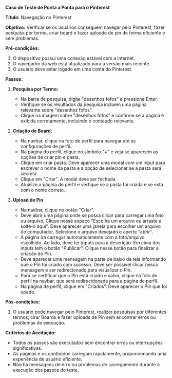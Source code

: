**Caso de Teste de Ponta a Ponta para o Pinterest**

**Título:** Navegação no Pinterest

**Objetivo:** Verificar se os usuários conseguem navegar pelo Pinterest, fazer pesquisa por termo, criar board e fazer uploade de pin de forma eficiente e sem problemas.

**Pré-condições:**
1. O dispositivo possui uma conexão estável com a internet.
2. O navegador da web está atualizado para a versão mais recente.
3. O usuário deve estar logado em uma conta do Pinterest.

**Passos:**

1. **Pesquisa por Termo:**
   - Na barra de pesquisa, digite "desenhos fofos" e pressione Enter.
   - Verifique se os resultados da pesquisa incluem uma página relevante sobre "desenhos fofos".
   - Clique na imagem sobre "desenhos fofos" e confirme se a página é exibida corretamente, incluindo o conteúdo relevante.

2. **Criação de Board:**
   - Na navbar, clique na foto de perfil para navegar até as configurações de perfil.
   - Na página do perfil, clique no símbolo "+" e veja se aparecem as opções de criar pin e pasta.
   - Clique em criar pasta. Deve aparecer uma modal com um input para escrever o nome da pasta e a opção de selecionar se a pasta será secreta.
   - Clique em "Criar". A modal deve ser fechada.
   - Atualize a página do perfil e verfique se a pasta foi criada e se está com o nome correto.

3. **Upload de Pin**
   - Na navbar, clique no botão "Criar".
   - Deve abrir uma página onde se possa clicar para carregar uma foto ou arquivo. Clique nesse espaço "Escolha um arquivo ou arraste e solte-o aqui". Deve aparecer uma janela para escolher um arquivo do computador. Selecione o arquivo desejado e aperte "abrir".
   - A página irá carregar automaticamente com a foto/arquivo escolhido. Ao lado, deve ter inputs para a descrição. Em cima dos inputs tem o botão "Publicar". Clique nesse botão para finalizar a criação do Pin.
   - Deve aparecer uma mensagem na parte de baixo da tela informando que o Pin foi criado com sucesso. Deve ser possível clicar nessa mensagem e ser redirecionado para visualizar o Pin.
   - Para se certificar que o Pin está criado e salvo, clique na foto de perfil na navbar, que será redirecidonada para a página de perfil.
   - Na página de perfil, clique em "Criados". Deve aparecer o Pin que foi upado.


**Pós-condições:**
1. O usuário pode navegar pelo Pinterest, realizer pesquisas por diferentes termos, cirar Boards e fazer uploads de Pin sem encontrar erros ou problemas de execução.

**Critérios de Aceitação:**
- Todos os passos são executados sem encontrar erros ou interrupções significativas.
- As páginas e os conteúdos carregam rapidamente, proporcionando uma experiência de usuário eficiente.
- Não há mensagens de erro ou problemas de carregamento durante a execução dos passos do teste.

